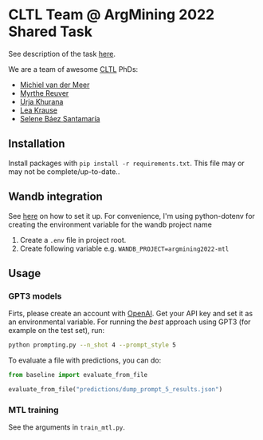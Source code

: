 # CLTL Team @ ArgMining 2022 Shared Task

See description of the task [here](https://phhei.github.io/ArgsValidNovel/).

We are a team of awesome [CLTL](http://www.cltl.nl/) PhDs:
- [Michiel van der Meer](https://liacs.leidenuniv.nl/~meermtvander/)
- [Myrthe Reuver](https://myrthereuver.github.io/)
- [Urja Khurana](https://urjakh.github.io/)
- [Lea Krause](https://lkra.github.io/)
- [Selene Báez Santamaría](https://selbaez.github.io/)


## Installation
Install packages with `pip install -r requirements.txt`. This file may or may not be complete/up-to-date..

## Wandb integration
See [here](https://docs.wandb.ai/guides/integrations/huggingface) on how to set it up. For convenience, I'm using python-dotenv for creating the environment variable for the wandb project name
1. Create a `.env` file in project root.
2. Create following variable e.g. `WANDB_PROJECT=argmining2022-mtl`


## Usage

### GPT3 models

Firts, please create an account with [OpenAI](https://auth0.openai.com/u/signup). Get your API key and set it as an environmental variable. For running the *best* approach using GPT3 (for example on the test set), run:

```bash
python prompting.py --n_shot 4 --prompt_style 5
```

To evaluate a file with predictions, you can do:

```python
from baseline import evaluate_from_file

evaluate_from_file("predictions/dump_prompt_5_results.json")
```


### MTL training
See the arguments in `train_mtl.py`.